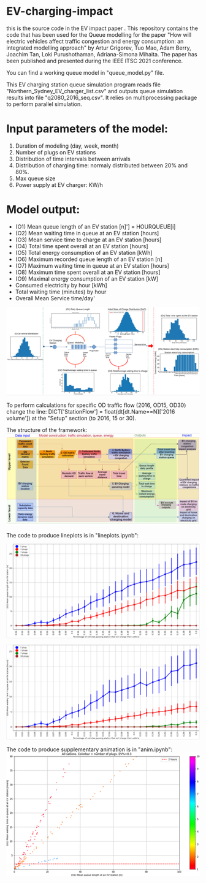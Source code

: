 # EV-charging-impact
this is the source code  in the EV impact paper  .
This repository contains the code that has been used for the Queue modelling for the paper "How will electric vehicles affect traffic congestion and energy
consumption: an integrated modelling approach" by Artur Grigorev, Tuo Mao, Adam Berry, Joachim Tan, Loki Purushothaman, Adriana-Simona Mihaita. The paper has been published and presented during the IEEE ITSC 2021 conference.

You can find a working queue model in "queue_model.py" file.

This EV charging station queue simulation program reads file "Northern_Sydney_EV_charger_list.csv" and outputs queue simulation results into file "q2080_2016_seq.csv". It relies on multiprocessing package to perform parallel simulation. 

# Input parameters of the model:
1. Duration of modeling (day, week, month)
2. Number of plugs on EV stations
3. Distribution of time intervals between arrivals
4. Distribution of charging time: normaly distributed between 20% and 80%.
5. Max queue size
6. Power supply at EV charger: KW/h

# Model output:
* (O1) Mean queue length of an EV station [n]'] = HOURQUEUE[i]
* (O2) Mean waiting time in queue at an EV station [hours]
* (O3) Mean service time to charge at an EV station [hours]
* (O4) Total time spent overall at an EV station [hours]
* (O5) Total energy consumption of an EV station [kWh]
* (O6) Maximum recorded queue length of an EV station [n]
* (O7) Maximum waiting time in queue at an EV station [hours]
* (O8) Maximum time spent overall at an EV station [hours]
* (O9) Maximal energy consumption of an EV station [kW]
* Consumed electricity by hour [kWh]
* Total waiting time (minutes) by hour
* Overall Mean Service time/day'

![queue model](https://github.com/Future-Mobility-Lab/EV-charging-impact/blob/main/queue-model.PNG "Title")



To perform calculations for specific OD traffic flow (2016, OD15, OD30) change the line: DICT['StationFlow'] = float(dt[dt.Name==N]['2016 volume']) at the "Setup" section (to 2016, 15 or 30).

The structure of the framework:
![framework](https://github.com/Future-Mobility-Lab/EV-charging-impact/blob/main/framework.PNG "Title")

The code to produce lineplots is in "lineplots.ipynb":

![lineplot](https://github.com/Future-Mobility-Lab/EV-charging-impact/blob/main/lineplot.PNG "Title")

![lineplot2](https://github.com/Future-Mobility-Lab/EV-charging-impact/blob/main/lineplot2.PNG "Title")

The code to produce supplementary animation is in "anim.ipynb":
![anim](https://github.com/Future-Mobility-Lab/EV-charging-impact/blob/main/EV-029.png "Title")
